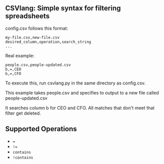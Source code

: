 CSVlang: Simple syntax for filtering spreadsheets
---

config.csv follows this format:

```csv
my-file.csv,new-file.csv
desired_column,operation,search_string
...
```

Real example:

```csv
people.csv,people-updated.csv
b,=,CEO
b,=,CFO
```

To execute this, run csvlang.py in the same directory as config.csv.

This example takes people.csv and specifies to output to a new file called people-updated.csv

It searches column b for CEO and CFO. All matches that don't meet that filter get deleted.

## Supported Operations

- `=`
- `!=`
- `contains`
- `!contains`
